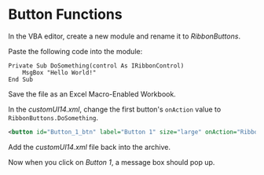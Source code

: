 # Button Functions

In the VBA editor, create a new module and rename it to *RibbonButtons*.

Paste the following code into the module:

``` VB
Private Sub DoSomething(control As IRibbonControl)
    MsgBox "Hello World!"
End Sub
```

Save the file as an Excel Macro-Enabled Workbook.

In the *customUI14.xml*, change the first button's `onAction` value to `RibbonButtons.DoSomething`.

``` XML
<button id="Button_1_btn" label="Button 1" size="large" onAction="RibbonButtons.DoSomething" image="WordImg" />
```

Add the *customUI14.xml* file back into the archive.

Now when you click on *Button 1*, a message box should pop up.
